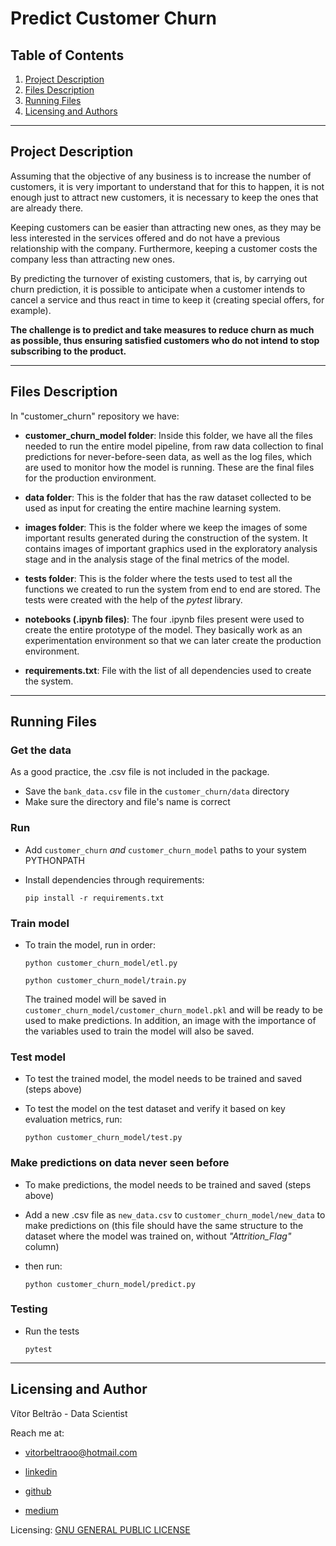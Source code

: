 # Predict Customer Churn

## Table of Contents

1. [Project Description](#Description)
2. [Files Description](#files)
3. [Running Files](#running)
4. [Licensing and Authors](#licensingandauthors)
***

## Project Description <a name="Description"></a>

Assuming that the objective of any business is to increase the number of customers, it is very important to understand that for this to happen, it is not enough just to attract new customers, it is necessary to keep the ones that are already there.

Keeping customers can be easier than attracting new ones, as they may be less interested in the services offered and do not have a previous relationship with the company. Furthermore, keeping a customer costs the company less than attracting new ones.

By predicting the turnover of existing customers, that is, by carrying out churn prediction, it is possible to anticipate when a customer intends to cancel a service and thus react in time to keep it (creating special offers, for example).

**The challenge is to predict and take measures to reduce churn as much as possible, thus ensuring satisfied customers who do not intend to stop subscribing to the product.**
***

## Files Description <a name="files"></a>

In "customer_churn" repository we have:

* **customer_churn_model folder**: Inside this folder, we have all the files needed to run the entire model pipeline, from raw data collection to final predictions for never-before-seen data, as well as the log files, which are used to monitor how the model is running. These are the final files for the production environment.

* **data folder**: This is the folder that has the raw dataset collected to be used as input for creating the entire machine learning system.

* **images folder**: This is the folder where we keep the images of some important results generated during the construction of the system. It contains images of important graphics used in the exploratory analysis stage and in the analysis stage of the final metrics of the model.

* **tests folder**: This is the folder where the tests used to test all the functions we created to run the system from end to end are stored. The tests were created with the help of the *pytest* library.

* **notebooks (.ipynb files)**: The four .ipynb files present were used to create the entire prototype of the model. They basically work as an experimentation environment so that we can later create the production environment.

* **requirements.txt**: File with the list of all dependencies used to create the system.
***

## Running Files <a name="running"></a>

### Get the data

As a good practice, the .csv file is not included in the package.
- Save the `bank_data.csv` file in the `customer_churn/data` directory
- Make sure the directory and file's name is correct

### Run 

- Add `customer_churn` *and* `customer_churn_model` paths to your system PYTHONPATH
- Install dependencies through requirements:

    `pip install -r requirements.txt`

### Train model

- To train the model, run in order:

    `python customer_churn_model/etl.py`

    `python customer_churn_model/train.py`

    The trained model will be saved in `customer_churn_model/customer_churn_model.pkl` and will be ready to be used to make predictions. In addition, an image with the importance of the variables used to train the model will also be saved.

### Test model

- To test the trained model, the model needs to be trained and saved (steps above)
- To test the model on the test dataset and verify it based on key evaluation metrics, run:

    `python customer_churn_model/test.py`

### Make predictions on data never seen before

- To make predictions, the model needs to be trained and saved (steps above)
- Add a new .csv file as `new_data.csv` to `customer_churn_model/new_data` to make predictions on (this file should have the same structure to the dataset where the model was trained on, without *"Attrition_Flag"* column)
- then run:

    `python customer_churn_model/predict.py`

### Testing

- Run the tests

    `pytest`
***

## Licensing and Author <a name="licensingandauthors"></a>

Vítor Beltrão - Data Scientist

Reach me at: 

- vitorbeltraoo@hotmail.com

- [linkedin](https://www.linkedin.com/in/v%C3%ADtor-beltr%C3%A3o-56a912178/)

- [github](https://github.com/vitorbeltrao)

- [medium](https://pandascouple.medium.com)

Licensing: [GNU GENERAL PUBLIC LICENSE](https://github.com/vitorbeltrao/customer_churn/blob/main/LICENSE)